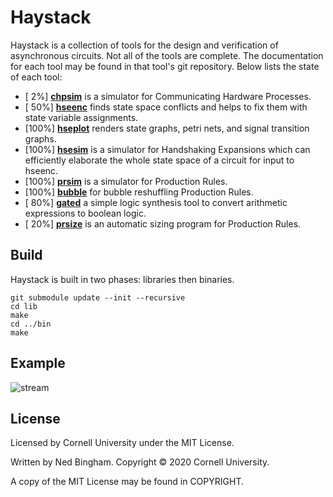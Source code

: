 # Haystack

Haystack is a collection of tools for the design and verification of
asynchronous circuits. Not all of the tools are complete. The documentation for
each tool may be found in that tool's git repository. Below lists the state of
each tool:

 - [  2%] [**chpsim**](https://github.com/nbingham1/chpsim/) is a simulator for Communicating Hardware Processes.
 - [ 50%] [**hseenc**](https://github.com/nbingham1/hseenc/) finds state space conflicts and helps to fix them with state variable assignments.
 - [100%] [**hseplot**](https://github.com/nbingham1/hseplot/) renders state graphs, petri nets, and signal transition graphs.
 - [100%] [**hsesim**](https://github.com/nbingham1/hsesim/) is a simulator for Handshaking Expansions which can efficiently elaborate the whole state space of a circuit for input to hseenc.
 - [100%] [**prsim**](https://github.com/nbingham1/prsim/) is a simulator for Production Rules.
 - [100%] [**bubble**](https://github.com/nbingham1/bubble/) for bubble reshuffling Production Rules.
 - [ 80%] [**gated**](https://github.com/nbingham1/gated/) a simple logic synthesis tool to convert arithmetic expressions to boolean logic.
 - [ 20%] [**prsize**](https://github.com/nbingham1/prsize/) is an automatic sizing program for Production Rules.

## Build

Haystack is built in two phases: libraries then binaries.

```
git submodule update --init --recursive
cd lib
make
cd ../bin
make
```

## Example

![stream](https://github.com/broccolimicro/haystack/assets/8902287/55b7a2dd-d651-4169-a9f9-57c9241a6687)

## License

Licensed by Cornell University under the MIT License.

Written by Ned Bingham.
Copyright © 2020 Cornell University.

A copy of the MIT License may be found in COPYRIGHT.
